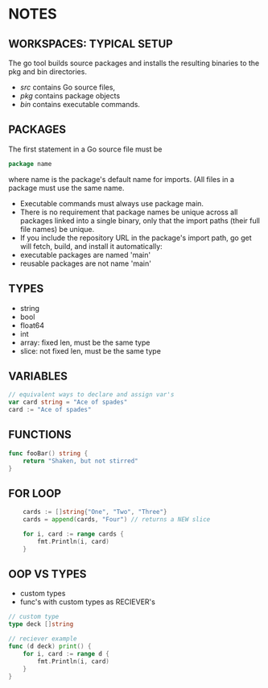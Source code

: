 # NOTES

## WORKSPACES: TYPICAL SETUP
The go tool builds source packages and installs the resulting binaries to the pkg and bin directories.

- *src* contains Go source files,
- *pkg* contains package objects
- *bin* contains executable commands.

## PACKAGES
The first statement in a Go source file must be
```go
package name
```
where name is the package's default name for imports. (All files in a package must use the same name.

- Executable commands must always use package main.
- There is no requirement that package names be unique across all packages linked into a single binary, only that the import paths (their full file names) be unique.
- If you include the repository URL in the package's import path, go get will fetch, build, and install it automatically:
- executable packages are named 'main'
- reusable packages are not name 'main'

## TYPES
- string
- bool
- float64
- int
- array: fixed len, must be the same type
- slice: not fixed len, must be the same type

## VARIABLES
```go
// equivalent ways to declare and assign var's
var card string = "Ace of spades"
card := "Ace of spades"
```

## FUNCTIONS
```go
func fooBar() string {
    return "Shaken, but not stirred"
}
```

## FOR LOOP
```go
    cards := []string{"One", "Two", "Three"}
    cards = append(cards, "Four") // returns a NEW slice

    for i, card := range cards {
        fmt.Println(i, card)
    }
```

## OOP VS TYPES
- custom types
- func's with custom types as RECIEVER's

```go
// custom type
type deck []string

// reciever example
func (d deck) print() {
    for i, card := range d {
        fmt.Println(i, card)
    }
}
```


